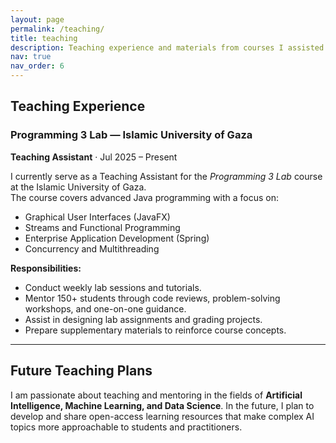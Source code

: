 ```yaml
---
layout: page
permalink: /teaching/
title: teaching
description: Teaching experience and materials from courses I assisted.
nav: true
nav_order: 6
---
```


## Teaching Experience  

### Programming 3 Lab — Islamic University of Gaza
**Teaching Assistant** · Jul 2025 – Present  

I currently serve as a Teaching Assistant for the *Programming 3 Lab* course at the Islamic University of Gaza.  
The course covers advanced Java programming with a focus on:  

- Graphical User Interfaces (JavaFX)  
- Streams and Functional Programming  
- Enterprise Application Development (Spring)  
- Concurrency and Multithreading  

**Responsibilities:**  
- Conduct weekly lab sessions and tutorials.  
- Mentor 150+ students through code reviews, problem-solving workshops, and one-on-one guidance.  
- Assist in designing lab assignments and grading projects.  
- Prepare supplementary materials to reinforce course concepts.  

---

## Future Teaching Plans  

I am passionate about teaching and mentoring in the fields of **Artificial Intelligence, Machine Learning, and Data Science**. In the future, I plan to develop and share open-access learning resources that make complex AI topics more approachable to students and practitioners.

